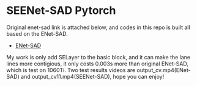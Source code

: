 # SEENet-SAD Pytorch
Original enet-sad link is attached below, and codes in this repo is built all based on the ENet-SAD.
* [ENet-SAD](https://github.com/InhwanBae/ENet-SAD_Pytorch)

My work is only add SELayer to the basic block, and it can make the lane lines more contigious, it only costs 0.003s more than original ENet-SAD, which is test on 1060Ti. Two test results videos are output_cv.mp4(ENet-SAD) and output_cv11.mp4(SEENet-SAD), hope you can enjoy!

